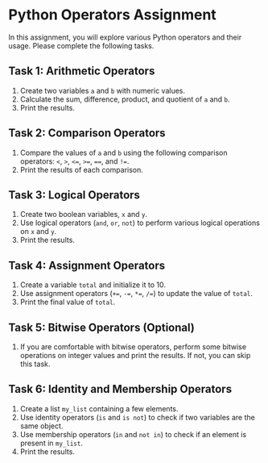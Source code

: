 
# Python Operators Assignment

In this assignment, you will explore various Python operators and their usage. Please complete the following tasks.

## Task 1: Arithmetic Operators

1. Create two variables `a` and `b` with numeric values.
2. Calculate the sum, difference, product, and quotient of `a` and `b`.
3. Print the results.

## Task 2: Comparison Operators

1. Compare the values of `a` and `b` using the following comparison operators: `<`, `>`, `<=`, `>=`, `==`, and `!=`.
2. Print the results of each comparison.

## Task 3: Logical Operators

1. Create two boolean variables, `x` and `y`.
2. Use logical operators (`and`, `or`, `not`) to perform various logical operations on `x` and `y`.
3. Print the results.

## Task 4: Assignment Operators

1. Create a variable `total` and initialize it to 10.
2. Use assignment operators (`+=`, `-=`, `*=`, `/=`) to update the value of `total`.
3. Print the final value of `total`.

## Task 5: Bitwise Operators (Optional)

1. If you are comfortable with bitwise operators, perform some bitwise operations on integer values and print the results. If not, you can skip this task.

## Task 6: Identity and Membership Operators

1. Create a list `my_list` containing a few elements.
2. Use identity operators (`is` and `is not`) to check if two variables are the same object.
3. Use membership operators (`in` and `not in`) to check if an element is present in `my_list`.
4. Print the results.


